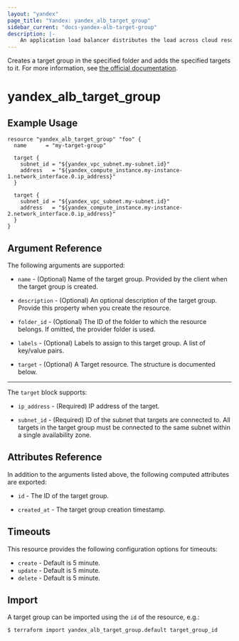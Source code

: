 ```yaml
---
layout: "yandex"
page_title: "Yandex: yandex_alb_target_group"
sidebar_current: "docs-yandex-alb-target-group"
description: |-
    An application load balancer distributes the load across cloud resources that are combined into a target group.
---
```


Creates a target group in the specified folder and adds the specified targets to it.
For more information, see [the official documentation](https://cloud.yandex.ru/docs/application-load-balancer/concepts/target-group).

# yandex\_alb\_target\_group

## Example Usage

```hcl
resource "yandex_alb_target_group" "foo" {
  name      = "my-target-group"

  target {
    subnet_id = "${yandex_vpc_subnet.my-subnet.id}"
    address   = "${yandex_compute_instance.my-instance-1.network_interface.0.ip_address}"
  }

  target {
    subnet_id = "${yandex_vpc_subnet.my-subnet.id}"
    address   = "${yandex_compute_instance.my-instance-2.network_interface.0.ip_address}"
  }
}
```

## Argument Reference

The following arguments are supported:

* `name` - (Optional) Name of the target group. Provided by the client when the target group is created.

* `description` - (Optional) An optional description of the target group. Provide this property when
  you create the resource.

* `folder_id` - (Optional) The ID of the folder to which the resource belongs.
  If omitted, the provider folder is used.

* `labels` - (Optional) Labels to assign to this target group. A list of key/value pairs.

* `target` - (Optional) A Target resource. The structure is documented below.

---

The `target` block supports:

* `ip_address` - (Required) IP address of the target.

* `subnet_id` - (Required) ID of the subnet that targets are connected to.
  All targets in the target group must be connected to the same subnet within a single availability zone.

## Attributes Reference

In addition to the arguments listed above, the following computed attributes are exported:

* `id` - The ID of the target group.

* `created_at` - The target group creation timestamp.

## Timeouts

This resource provides the following configuration options for
timeouts:

- `create` - Default is 5 minute.
- `update` - Default is 5 minute.
- `delete` - Default is 5 minute.

## Import

A target group can be imported using the `id` of the resource, e.g.:

```
$ terraform import yandex_alb_target_group.default target_group_id
```